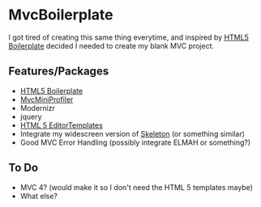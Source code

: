 # MvcBoilerplate

I got tired of creating this same thing everytime, and inspired by [HTML5 Boilerplate](https://github.com/h5bp/html5-boilerplate) decided I needed to create my blank MVC project.

## Features/Packages

* [HTML5 Boilerplate](https://github.com/h5bp/html5-boilerplate)
* [MvcMiniProfiler](http://code.google.com/p/mvc-mini-profiler/)
* Modernizr
* jquery
* [HTML 5 EditorTemplates](https://github.com/paultyng/Html5MvcTemplates)
* Integrate my widescreen version of [Skeleton](https://github.com/paultyng/Skeleton) (or something similar)
* Good MVC Error Handling (possibly integrate ELMAH or something?)

## To Do

* MVC 4? (would make it so I don't need the HTML 5 templates maybe)
* What else?